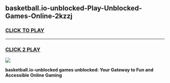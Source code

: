 
## basketball.io-unblocked-Play-Unblocked-Games-Online-2kzzj
<h3>
<a href="https://premium76.site?title=basketball.io-unblocked&ref=25A">CLICK TO PLAY</a></h3>
<hr>

<h3>
<a href="https://premium76.site?title=basketball.io-unblocked&ref=25A">CLICK 2 PLAY</a>
  
</h3>

<a href="https://premium76.site?title=basketball.io-unblocked&ref=25A"><img src="https://clearcache.store/games.png"></a>


**basketball.io-unblocked games unblocked: Your Gateway to Fun and Accessible Online Gaming**
